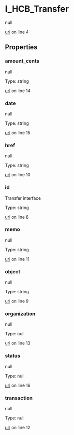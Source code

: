 # I_HCB_Transfer

null 

[url](https://github.com/devramsean0/hcb.js/blob/aba0631/src/api_schemas/transfer.ts#L4) on line 4  

## Properties
### amount_cents

null 

Type: string  

[url](https://github.com/devramsean0/hcb.js/blob/aba0631/src/api_schemas/transfer.ts#L14) on line 14  

### date

null 

Type: string  

[url](https://github.com/devramsean0/hcb.js/blob/aba0631/src/api_schemas/transfer.ts#L15) on line 15  

### href

null 

Type: string  

[url](https://github.com/devramsean0/hcb.js/blob/aba0631/src/api_schemas/transfer.ts#L10) on line 10  

### id

Transfer interface 

Type: string  

[url](https://github.com/devramsean0/hcb.js/blob/aba0631/src/api_schemas/transfer.ts#L8) on line 8  

### memo

null 

Type: string  

[url](https://github.com/devramsean0/hcb.js/blob/aba0631/src/api_schemas/transfer.ts#L11) on line 11  

### object

null 

Type: string  

[url](https://github.com/devramsean0/hcb.js/blob/aba0631/src/api_schemas/transfer.ts#L9) on line 9  

### organization

null 

Type: null  

[url](https://github.com/devramsean0/hcb.js/blob/aba0631/src/api_schemas/transfer.ts#L13) on line 13  

### status

null 

Type: null  

[url](https://github.com/devramsean0/hcb.js/blob/aba0631/src/api_schemas/transfer.ts#L16) on line 16  

### transaction

null 

Type: null  

[url](https://github.com/devramsean0/hcb.js/blob/aba0631/src/api_schemas/transfer.ts#L12) on line 12  
